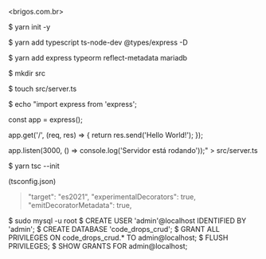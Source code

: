 <brigos.com.br>

$ yarn init -y

$ yarn add typescript ts-node-dev @types/express -D

$ yarn add express typeorm reflect-metadata mariadb

$ mkdir src

$ touch src/server.ts

$ echo "import express from 'express';

const app = express();

app.get('/', (req, res) => {
    return res.send('Hello World!');
});

app.listen(3000, () => console.log('Servidor está rodando'));" > src/server.ts

$ yarn tsc --init

(tsconfig.json)
>"target": "es2021", 
>"experimentalDecorators": true,
>"emitDecoratorMetadata": true,

$ sudo mysql -u root
$ CREATE USER 'admin'@localhost IDENTIFIED BY 'admin';
$ CREATE DATABASE 'code_drops_crud';
$ GRANT ALL PRIVILEGES ON code_drops_crud.* TO admin@localhost;
$ FLUSH PRIVILEGES;
$ SHOW GRANTS FOR admin@localhost;
